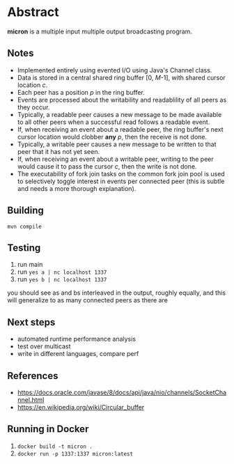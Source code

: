 # Abstract

**micron** is a multiple input multiple output broadcasting program.

## Notes

* Implemented entirely using evented I/O using Java's Channel class.
* Data is stored in a central shared ring buffer [0, _M_-1], with shared cursor location _c_.
* Each peer has a position _p_ in the ring buffer.
* Events are processed about the writability and readablility of all peers as they occur.
* Typically, a readable peer causes a new message to be made available to all other peers when a successful read follows a readable event.
* If, when receiving an event about a readable peer, the ring buffer's next cursor location would clobber **any** _p_, then the receive is not done.
* Typically, a writable peer causes a new message to be written to that peer that it has not yet seen.
* If, when receiving an event about a writable peer, writing to the peer would cause it to pass the cursor _c_, then the write is not done.
* The executability of fork join tasks on the common fork join pool is used to selectively toggle interest in events per connected peer (this is subtle and needs a more thorough explanation).

## Building

``mvn compile``

## Testing

1. run main
2. run `yes a | nc localhost 1337`
3. run `yes b | nc localhost 1337`

you should see as and bs interleaved in the output, roughly equally, and this will generalize to as many connected peers as there are

## Next steps

* automated runtime performance analysis
* test over multicast
* write in different languages, compare perf

## References

* https://docs.oracle.com/javase/8/docs/api/java/nio/channels/SocketChannel.html
* https://en.wikipedia.org/wiki/Circular_buffer

## Running in Docker

1. `docker build -t micron .`
1. `docker run -p 1337:1337 micron:latest`